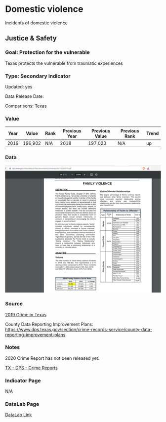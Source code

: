 # Domestic violence


Incidents of domestic violence

## Justice & Safety

### Goal: Protection for the vulnerable

Texas protects the vulnerable from traumatic experiences

### Type: Secondary indicator

Updated: yes

Data Release Date: 

Comparisons: Texas

### Value

| Year |  Value      | Rank     | Previous Year   | Previous Value | Previous Rank | Trend | 
| ----------- | ----------- | ----------- | ----------- | ----------- | ----------- | -----------|
|   2019      |    196,902  |     N/A     |     2018    |   197,023   |       N/A   |    up      |



### Data

![dsd](./incidents_2019.PNG)




### Source

[2019 Crime in Texas](https://www.dps.texas.gov/sites/default/files/documents/crimereports/19/cit2019.pdf)

County Data Reporting Improvement Plans:
https://www.dps.texas.gov/section/crime-records-service/county-data-reporting-improvement-plans


### Notes

2020 Crime Report has not been released yet. 

[TX - DPS - Crime Reports](https://www.dps.texas.gov/section/crime-records-service/crime-texas)

### Indicator Page

N/A


### DataLab Page

[DataLab Link](https://datalab.texas2036.org/mlcgkac/texas-family-violence-offenses?accesskey=yduocag)